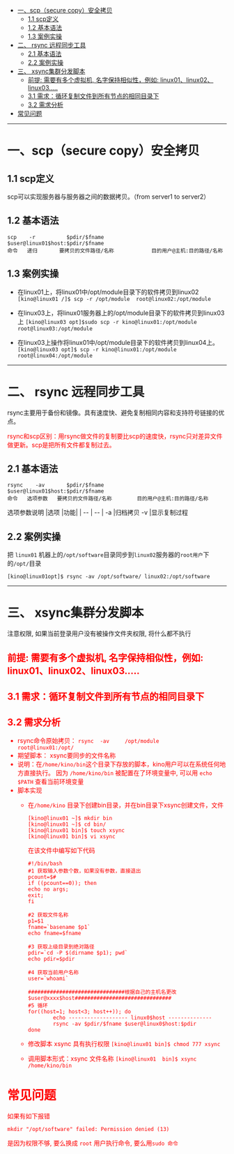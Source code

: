 * [一、scp（secure copy）安全拷贝](#%E4%B8%80scpsecure-copy%E5%AE%89%E5%85%A8%E6%8B%B7%E8%B4%9D)
  * [1\.1 scp定义](#11-scp%E5%AE%9A%E4%B9%89)
  * [1\.2 基本语法](#12-%E5%9F%BA%E6%9C%AC%E8%AF%AD%E6%B3%95)
  * [1\.3 案例实操](#13-%E6%A1%88%E4%BE%8B%E5%AE%9E%E6%93%8D)
* [二、 rsync 远程同步工具](#%E4%BA%8C-rsync-%E8%BF%9C%E7%A8%8B%E5%90%8C%E6%AD%A5%E5%B7%A5%E5%85%B7)
  * [2\.1 基本语法](#21-%E5%9F%BA%E6%9C%AC%E8%AF%AD%E6%B3%95)
  * [2\.2 案例实操](#22-%E6%A1%88%E4%BE%8B%E5%AE%9E%E6%93%8D)
* [三、 xsync集群分发脚本](#%E4%B8%89-xsync%E9%9B%86%E7%BE%A4%E5%88%86%E5%8F%91%E8%84%9A%E6%9C%AC)
  * [前提: 需要有多个虚拟机, 名字保持相似性，例如: linux01、linux02、linux03\.\.\.\.\.](#%E5%89%8D%E6%8F%90-%E9%9C%80%E8%A6%81%E6%9C%89%E5%A4%9A%E4%B8%AA%E8%99%9A%E6%8B%9F%E6%9C%BA-%E5%90%8D%E5%AD%97%E4%BF%9D%E6%8C%81%E7%9B%B8%E4%BC%BC%E6%80%A7%E4%BE%8B%E5%A6%82-linux01linux02linux03)
  * [3\.1 需求：循环复制文件到所有节点的相同目录下](#31-%E9%9C%80%E6%B1%82%E5%BE%AA%E7%8E%AF%E5%A4%8D%E5%88%B6%E6%96%87%E4%BB%B6%E5%88%B0%E6%89%80%E6%9C%89%E8%8A%82%E7%82%B9%E7%9A%84%E7%9B%B8%E5%90%8C%E7%9B%AE%E5%BD%95%E4%B8%8B)
  * [3\.2 需求分析](#32-%E9%9C%80%E6%B1%82%E5%88%86%E6%9E%90)
* [常见问题](#%E5%B8%B8%E8%A7%81%E9%97%AE%E9%A2%98)

---

# 一、scp（secure copy）安全拷贝
## 1.1 scp定义
scp可以实现服务器与服务器之间的数据拷贝。（from server1 to server2）


## 1.2 基本语法

```
scp    -r          $pdir/$fname               $user@linux01$host:$pdir/$fname
命令   递归       要拷贝的文件路径/名称            目的用户@主机:目的路径/名称
```
## 1.3 案例实操
- 在linux01上，将linux01中/opt/module目录下的软件拷贝到linux02
`[kino@linux01 /]$ scp -r /opt/module  root@linux02:/opt/module`

- 在linux03上，将linux01服务器上的/opt/module目录下的软件拷贝到linux03上
`[kino@linux03 opt]$sudo scp -r kino@linux01:/opt/module root@linux03:/opt/module`
- 在linux03上操作将linux01中/opt/module目录下的软件拷贝到linux04上。
`[kino@linux03 opt]$ scp -r kino@linux01:/opt/module root@linux04:/opt/module`

---
# 二、 rsync 远程同步工具
rsync主要用于备份和镜像。具有速度快、避免复制相同内容和支持符号链接的优点。

<font color='red'>rsync和scp区别：用rsync做文件的复制要比scp的速度快，rsync只对差异文件做更新。scp是把所有文件都复制过去。</font>


## 2.1 基本语法

```
rsync    -av       $pdir/$fname              $user@linux01$host:$pdir/$fname
命令   选项参数   要拷贝的文件路径/名称        目的用户@主机:目的路径/名称

```
选项参数说明
|选项	|功能|
| -- | -- |
-a	|归档拷贝
-v	|显示复制过程


## 2.2 案例实操
把 `linux01` 机器上的`/opt/software`目录同步到`linux02`服务器的`root用户`下的`/opt/`目录

`[kino@linux01opt]$ rsync -av /opt/software/ linux02:/opt/software`

---

# 三、 xsync集群分发脚本
注意权限, 如果当前登录用户没有被操作文件夹权限, 将什么都不执行

## <font color='red'>前提: 需要有多个虚拟机, 名字保持相似性，例如: linux01、linux02、linux03.....

## 3.1 需求：循环复制文件到所有节点的相同目录下
## 3.2 需求分析
- rsync命令原始拷贝：
	`rsync  -av     /opt/module  		 root@linux01:/opt/`
- 期望脚本：
	xsync要同步的文件名称
- 说明：在`/home/kino/bin`这个目录下存放的脚本，kino用户可以在系统任何地方直接执行。
	因为  `/home/kino/bin`  被配置在了环境变量中, 可以用 `echo $PATH` 查看当前环境变量
- 脚本实现
	- 在`/home/kino` 目录下创建bin目录，并在bin目录下xsync创建文件，文件
		

		```
		[kino@linux01 ~]$ mkdir bin
		[kino@linux01 ~]$ cd bin/
		[kino@linux01 bin]$ touch xsync
		[kino@linux01 bin]$ vi xsync
		```
		在该文件中编写如下代码
		```
		#!/bin/bash
		#1 获取输入参数个数，如果没有参数，直接退出
		pcount=$#
		if ((pcount==0)); then
		echo no args;
		exit;
		fi
		
		#2 获取文件名称
		p1=$1
		fname=`basename $p1`
		echo fname=$fname
		
		#3 获取上级目录到绝对路径
		pdir=`cd -P $(dirname $p1); pwd`
		echo pdir=$pdir
		
		#4 获取当前用户名称
		user=`whoami`
		
		###############################根据自己的主机名更改$user@xxxx$host###############################
		#5 循环
		for((host=1; host<3; host++)); do
		        echo ------------------- linux0$host --------------
		        rsync -av $pdir/$fname $user@linux0$host:$pdir
		done
		```
	- 修改脚本 xsync 具有执行权限
	`[kino@linux01 bin]$ chmod 777 xsync`
	- 调用脚本形式：xsync 文件名称
	`[kino@linux01  bin]$ xsync /home/kino/bin`


# 常见问题
如果有如下报错
```
mkdir "/opt/software" failed: Permission denied (13)
```
是因为权限不够, 要么换成 `root` 用户执行命令, 要么用`sudo 命令`